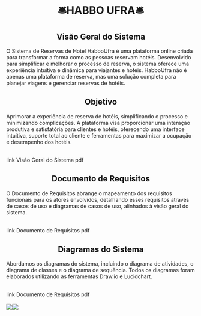 <div align="center">
   <h1>🛎HABBO UFRA🛎</h1>
  <h2>Visão Geral do Sistema</h2>
</div>

O Sistema de Reservas de Hotel HabboUfra é uma plataforma online criada para transformar a forma como as pessoas reservam hotéis. Desenvolvido para simplificar e melhorar o processo de reserva, o sistema oferece uma experiência intuitiva e dinâmica para viajantes e hotéis. HabboUfra não é apenas uma plataforma de reserva, mas uma solução completa para planejar viagens e gerenciar reservas de hotéis.

<div align="center">
  <h2>Objetivo</h2>
</div>

Aprimorar a experiência de reserva de hotéis, simplificando o processo e minimizando complicações. A plataforma visa proporcionar uma interação produtiva e satisfatória para clientes e hotéis, oferecendo uma interface intuitiva, suporte total ao cliente e ferramentas para maximizar a ocupação e desempenho dos hotéis.

<br>
link Visão Geral do Sistema pdf
</br>

<div align="center">
  <h2>Documento de Requisitos</h2>
</div>

O Documento de Requisitos abrange o mapeamento dos requisitos funcionais para os atores envolvidos, detalhando esses requisitos através de casos de uso e diagramas de casos de uso, alinhados à visão geral do sistema.

<br>
link Documento de Requisitos pdf
</br>

<div align="center">
  <h2>Diagramas do Sistema</h2>
</div>

Abordamos os diagramas do sistema, incluindo o diagrama de atividades, o diagrama de classes e o diagrama de sequência. Todos os diagramas foram elaborados utilizando as ferramentas Draw.io e Lucidchart.

<br>
link Documento de Requisitos pdf
</br>

<br>

<a href="https://github.com/GiovanaMerces">
    <img src="https://img.shields.io/badge/GitHub-000000?style=for-the-badge&logo=github&logoColor=purple" /><img src="https://media1.tenor.com/m/MAY07BXjn00AAAAC/sasha-cyberpunk.gif" />
</a>
